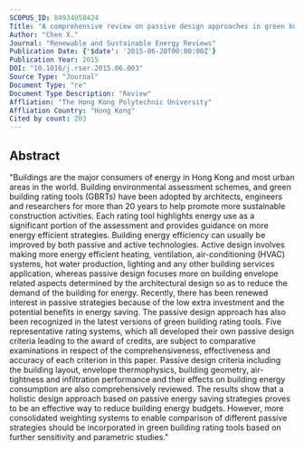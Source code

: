 ```yaml
---
SCOPUS_ID: 84934958424
Title: "A comprehensive review on passive design approaches in green building rating tools"
Author: "Chen X."
Journal: "Renewable and Sustainable Energy Reviews"
Publication Date: {'$date': '2015-06-20T00:00:00Z'}
Publication Year: 2015
DOI: "10.1016/j.rser.2015.06.003"
Source Type: "Journal"
Document Type: "re"
Document Type Description: "Review"
Affliation: "The Hong Kong Polytechnic University"
Affliation Country: "Hong Kong"
Cited by count: 203
---
```


## Abstract
"Buildings are the major consumers of energy in Hong Kong and most urban areas in the world. Building environmental assessment schemes, and green building rating tools (GBRTs) have been adopted by architects, engineers and researchers for more than 20 years to help promote more sustainable construction activities. Each rating tool highlights energy use as a significant portion of the assessment and provides guidance on more energy efficient strategies. Building energy efficiency can usually be improved by both passive and active technologies. Active design involves making more energy efficient heating, ventilation, air-conditioning (HVAC) systems, hot water production, lighting and any other building services application, whereas passive design focuses more on building envelope related aspects determined by the architectural design so as to reduce the demand of the building for energy. Recently, there has been renewed interest in passive strategies because of the low extra investment and the potential benefits in energy saving. The passive design approach has also been recognized in the latest versions of green building rating tools. Five representative rating systems, which all developed their own passive design criteria leading to the award of credits, are subject to comparative examinations in respect of the comprehensiveness, effectiveness and accuracy of each criterion in this paper. Passive design criteria including the building layout, envelope thermophysics, building geometry, air-tightness and infiltration performance and their effects on building energy consumption are also comprehensively reviewed. The results show that a holistic design approach based on passive energy saving strategies proves to be an effective way to reduce building energy budgets. However, more consolidated weighting systems to enable comparison of different passive strategies should be incorporated in green building rating tools based on further sensitivity and parametric studies."
